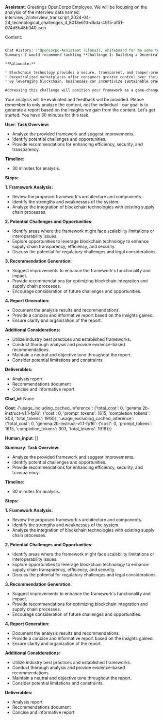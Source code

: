 **Assistant**: Greetings OpenCorpo Employee, We will be focusing on the analysis of the interview data named: interview_2/interview_transcript_2024-04-24_technological_challenges_4_8013e610-dbda-4915-af51-074d8b48b040.json 


 Content: 

 ```md

 Chat History: ["OpenCorpo-Assistant (Llama3), whiteboard for me some technological challenges. Propose a solution for blockchain technology in business. I will evaluate your answers and give my feedback, then propose a problem to you. You will answer and I will evaluate. Let's now begin. You have 30 minutes.", '## Technological Challenges in Blockchain Technology for Business:\n\n**1. Scalability and Transaction Speed:**\n\n- Ensuring fast and efficient transaction processing to handle high volumes of concurrent users and transactions.\n- Optimizing consensus mechanisms to maintain security and decentralization while minimizing energy consumption.\n\n**2. Security and Fraud Detection:**\n\n- Implementing robust cryptography and consensus algorithms to prevent fraud and cyberattacks.\n- Designing user-friendly mechanisms for identifying and mitigating fraudulent activities.\n\n**3. Interoperability and Standardization:**\n\n- Creating a seamless ecosystem where different blockchain platforms can communicate and exchange data efficiently.\n- Developing standards and protocols for interoperability and seamless onboarding of new participants.\n\n**4. Regulatory Compliance and Auditability:**\n\n- Establishing regulatory frameworks and accounting practices for blockchain transactions.\n- Ensuring transparency and auditability of blockchain systems for increased trust and accountability.\n\n\n## Problem for Evaluation:\n\nDevelop a framework for a trustless supply chain management system utilizing blockchain technology. This system should ensure secure and transparent tracking of goods throughout the supply chain, reduce fraudulent activities, and optimize logistics processes.', '**Problem Solution: Trustless Supply Chain Management System Framework**\n\nThe proposed framework aims to develop a trustless supply chain management system utilizing blockchain technology, ensuring secure and transparent tracking of goods throughout the supply chain, reducing fraudulent activities, and optimizing logistics processes.\n\n**System Architecture:**\n\n1. **Blockchain Network:** Establish a permissioned blockchain network, allowing verified participants (manufacturers, distributors, retailers, and consumers) to join and interact with each other.\n2. **Smart Contracts:** Develop smart contracts to automate various supply chain operations, such as:\n\t* Product creation and serialization\n\t* Inventory management and tracking\n\t* Order processing and fulfillment\n\t* Payment settlement and clearance\n3. **IoT Integration:** Integrate Internet of Things (IoT) devices to track physical goods throughout the supply chain, providing real-time data for inventory management and tracking.\n4. **Data Analytics Platform:** Develop a data analytics platform to analyze and visualize supply chain data, enabling participants to identify bottlenecks, optimize logistics, and make data-driven decisions.\n\n**Key Components:**\n\n1. **Product Serialization:** Assign unique serial numbers to products using blockchain-based serialization methods, ensuring tamper-proof tracking throughout the supply chain.\n2. **Inventory Management:** Implement automated inventory management systems, tracking product movements, and updating inventory levels in real-time.\n3. **Supply Chain Visibility:** Provide a single, unified view of the entire supply chain, enabling participants to track products from origin to destination.\n4. **Payment Settlement:** Automate payment settlement processes using smart contracts, ensuring secure and efficient transactions.\n5. **Fraud Detection:** Implement advanced fraud detection mechanisms, leveraging machine learning algorithms and data analytics to identify suspicious activities.\n\n**Benefits:**\n\n1. **Increased Transparency:** Provides real-time visibility into the supply chain, reducing uncertainty and enabling more informed decisions.\n2. **Improved Efficiency:** Automates manual processes, reducing labor costs and increasing operational efficiency.\n3. **Enhanced Security:** Utilizes blockchain technology to ensure secure data storage and tamper-proof tracking of goods.\n4. **Reduced Fraud:** Leverages advanced fraud detection mechanisms to minimize the risk of fraudulent activities.\n\n**Future Development:**\n\n1. **Integration with Existing Systems:** Integrate the trustless supply chain management system with existing enterprise resource planning (ERP) systems, accounting software, and other business applications.\n2. **Expansion to Other Industries:** Apply the framework to other industries, such as pharmaceuticals, electronics, or automotive, where supply chain visibility and transparency are critical.\n\nBy implementing this framework, businesses can establish a trustless supply chain management system that ensures secure, transparent, and efficient tracking of goods throughout the supply chain, reducing fraudulent activities and optimizing logistics processes.', "**Evaluation:**\n\nYour solution demonstrates a comprehensive and innovative approach to blockchain technology in business. The proposed framework addresses key technological challenges and presents a viable solution to improve supply chain management.\n\n**Strengths:**\n\n- **Strong focus on security and transparency:** The emphasis on blockchain's security features and transparent data storage ensures trust and accountability throughout the supply chain.\n- **IoT integration for real-time data:** Utilizing IoT devices and data analytics provides real-time insights for efficient decision making.\n- **Automated processes and smart contracts:** The integration of smart contracts streamlines logistics and reduces manual errors.\n- **Comprehensive features:** The framework offers a wide range of features that cater to various supply chain needs.\n\n**Areas for improvement:**\n\n- **Scalability concerns:** While blockchain networks offer scalability, ensuring efficient transaction processing with high volumes of concurrent users might require further optimization.\n- **Interoperability and standards:** Achieving seamless interoperability between different blockchain platforms is crucial for widespread adoption.\n- **Regulation and legal aspects:** Addressing legal and regulatory aspects of blockchain implementation, such as data privacy and intellectual property rights, is essential.\n\n**Overall:**\n\nThe proposed framework has the potential to revolutionize supply chain management by enhancing transparency, efficiency, and security. Addressing the scalability, interoperability, and regulation concerns will further enhance the feasibility and impact of this system.", "Thank you for your evaluation! I'm glad that my solution demonstrated a comprehensive and innovative approach to blockchain technology in business.\n\nI completely agree with your strengths:\n\n* **Strong focus on security and transparency:** Ensuring trust and accountability throughout the supply chain is crucial, and blockchain's security features and transparent data storage provide this.\n* **IoT integration for real-time data:** Utilizing IoT devices and data analytics provides valuable insights for efficient decision making.\n* **Automated processes and smart contracts:** Integrating smart contracts streamlines logistics and reduces manual errors, which can lead to improved efficiency and reduced costs.\n* **Comprehensive features:** The framework offers a wide range of features that cater to various supply chain needs.\n\nRegarding the areas for improvement:\n\n* **Scalability concerns:** You're right; ensuring efficient transaction processing with high volumes of concurrent users might require further optimization. This could involve implementing sharding, off-chain transactions, or other scalability solutions.\n* **Interoperability and standards:** Achieving seamless interoperability between different blockchain platforms is crucial for widespread adoption. Developing standardized protocols and APIs can facilitate this.\n* **Regulation and legal aspects:** Addressing legal and regulatory aspects of blockchain implementation, such as data privacy and intellectual property rights, is essential to ensure compliance with existing regulations and establish a secure and trustworthy environment.\n\nOverall, I'm thrilled that my solution has the potential to revolutionize supply chain management by enhancing transparency, efficiency, and security. I'll keep these areas for improvement in mind and continue to refine my proposal to address the challenges you've highlighted.\n\nWhat's your next challenge or problem for me to solve?", 'I am interested in exploring the following challenges or problems:\n\n**1. Building a Decentralized Marketplace for Sustainable Goods:**\n\n- Identifying opportunities to leverage blockchain technology to create a decentralized marketplace for sustainable goods, connecting consumers with environmentally conscious producers.\n- Designing a secure and transparent system for verifying sustainability claims and tracking product provenance.\n\n**2. Secure and Efficient Supply Chain Financing:**\n\n- Developing blockchain-based financing solutions to streamline and automate payment processes between businesses involved in the supply chain.\n- Implementing smart contracts to ensure fair and transparent pricing and contract enforcement.\n\n**3. Enhancing Global Trade with Blockchain-powered Trade Docs:**\n\n- Designing a tamper-proof and decentralized system for tracking trade documents and ensuring authenticity throughout the supply chain.\n- Leveraging blockchain technology to streamline trade finance processes and reduce trade settlement time.\n\n**4. Building a Decentralized Supply Chain Governance Framework:**\n\n- Developing a governance framework for decentralized supply chain management, empowering all participants to contribute to collaborative decision-making and transparency.\n- Establishing consensus mechanisms that incentivize ethical and sustainable behavior within the supply chain ecosystem.\n\nI believe blockchain technology has the potential to transform various aspects of global trade and create a more efficient, secure, and transparent supply chain landscape.', "Exciting challenges ahead!\n\nLet's dive into each problem, shall we?\n\n**Challenge 1: Building a Decentralized Marketplace for Sustainable Goods**\n\n* **Identifying opportunities:** Leverage blockchain's transparency and immutability to create a decentralized marketplace where consumers can trust the sustainability claims of producers. Utilize smart contracts to automate the verification process.\n* **Designing a secure and transparent system:** Implement a tamper-proof protocol to track product provenance, ensuring that sustainable practices are rewarded and unsustainable ones are penalized. Utilize blockchain-based identity management to verify producer credentials.\n\n**Challenge 2: Secure and Efficient Supply Chain Financing**\n\n* **Developing financing solutions:** Design blockchain-based financing platforms that streamline payment processes between businesses involved in the supply chain. Implement smart contracts to automate invoicing, payment, and settlement.\n* **Implementing smart contracts:** Utilize conditional logic within smart contracts to ensure fair and transparent pricing and contract enforcement. This can also enable automated dispute resolution.\n\n**Challenge 3: Enhancing Global Trade with Blockchain-powered Trade Docs**\n\n* **Designing a decentralized system:** Create a blockchain-based platform for tracking trade documents, ensuring authenticity throughout the supply chain. Utilize digital signatures and encryption to secure data transmission.\n* **Streamlining trade finance processes:** Implement blockchain-based payment systems that reduce trade settlement time and eliminate intermediaries.\n\n**Challenge 4: Building a Decentralized Supply Chain Governance Framework**\n\n* **Developing governance framework:** Design a decentralized governance structure that empowers all participants in the supply chain to contribute to collaborative decision-making and transparency. Utilize blockchain-based voting mechanisms.\n* **Establishing consensus mechanisms:** Incentivize ethical and sustainable behavior within the supply chain ecosystem by implementing blockchain-based rewards and penalties.\n\nThese challenges offer tremendous opportunities for innovation, efficiency, and sustainability!\n\nWhich challenge would you like me to tackle first?", 'I would recommend tackling **Challenge 1: Building a Decentralized Marketplace for Sustainable Goods** as it has the most potential to disrupt the current supply chain landscape.\n\n**Rationale:**\n\n* Blockchain technology provides a secure, transparent, and tamper-proof platform for tracking the provenance of goods.\n* Decentralized marketplaces offer consumers greater control over their purchasing choices and increased transparency about product sustainability.\n* By leveraging blockchain, businesses can incentivize sustainable practices and encourage consumer demand for eco-friendly products.\n\nAddressing this challenge will position your framework as a game-changer in the global marketplace landscape.'] 
 Summary: I would recommend tackling **Challenge 1: Building a Decentralized Marketplace for Sustainable Goods** as it has the most potential to disrupt the current supply chain landscape.

**Rationale:**

* Blockchain technology provides a secure, transparent, and tamper-proof platform for tracking the provenance of goods.
* Decentralized marketplaces offer consumers greater control over their purchasing choices and increased transparency about product sustainability.
* By leveraging blockchain, businesses can incentivize sustainable practices and encourage consumer demand for eco-friendly products.

Addressing this challenge will position your framework as a game-changer in the global marketplace landscape. 
``` 


 Your analysis will be evaluated and feedback will be provided. Please remember to only analyze the content, not the individual - our goal is to generate a report based on the insights we gain from the content. Let's get started. You have 30 minutes for this task.

**User**: **Task Overview:**

* Analyze the provided framework and suggest improvements.
* Identify potential challenges and opportunities.
* Provide recommendations for enhancing efficiency, security, and transparency.

**Timeline:**

* 30 minutes for analysis.

**Steps:**

**1. Framework Analysis:**

* Review the proposed framework's architecture and components.
* Identify the strengths and weaknesses of the system.
* Analyze the integration of blockchain technologies with existing supply chain processes.

**2. Potential Challenges and Opportunities:**

* Identify areas where the framework might face scalability limitations or interoperability issues.
* Explore opportunities to leverage blockchain technology to enhance supply chain transparency, efficiency, and security.
* Discuss the potential for regulatory challenges and legal considerations.

**3. Recommendation Generation:**

* Suggest improvements to enhance the framework's functionality and impact.
* Provide recommendations for optimizing blockchain integration and supply chain processes.
* Encourage consideration of future challenges and opportunities.

**4. Report Generation:**

* Document the analysis results and recommendations.
* Provide a concise and informative report based on the insights gained.
* Ensure clarity and organization of the report.

**Additional Considerations:**

* Utilize industry best practices and established frameworks.
* Conduct thorough analysis and provide evidence-based recommendations.
* Maintain a neutral and objective tone throughout the report.
* Consider potential limitations and constraints.

**Deliverables:**

* Analysis report
* Recommendations document
* Concise and informative report

**Chat_id**: None

**Cost**: {'usage_including_cached_inference': {'total_cost': 0, 'gemma:2b-instruct-v1.1-fp16': {'cost': 0, 'prompt_tokens': 1615, 'completion_tokens': 303, 'total_tokens': 1918}}, 'usage_excluding_cached_inference': {'total_cost': 0, 'gemma:2b-instruct-v1.1-fp16': {'cost': 0, 'prompt_tokens': 1615, 'completion_tokens': 303, 'total_tokens': 1918}}}

**Human_input**: []

**Summary**: **Task Overview:**

* Analyze the provided framework and suggest improvements.
* Identify potential challenges and opportunities.
* Provide recommendations for enhancing efficiency, security, and transparency.

**Timeline:**

* 30 minutes for analysis.

**Steps:**

**1. Framework Analysis:**

* Review the proposed framework's architecture and components.
* Identify the strengths and weaknesses of the system.
* Analyze the integration of blockchain technologies with existing supply chain processes.

**2. Potential Challenges and Opportunities:**

* Identify areas where the framework might face scalability limitations or interoperability issues.
* Explore opportunities to leverage blockchain technology to enhance supply chain transparency, efficiency, and security.
* Discuss the potential for regulatory challenges and legal considerations.

**3. Recommendation Generation:**

* Suggest improvements to enhance the framework's functionality and impact.
* Provide recommendations for optimizing blockchain integration and supply chain processes.
* Encourage consideration of future challenges and opportunities.

**4. Report Generation:**

* Document the analysis results and recommendations.
* Provide a concise and informative report based on the insights gained.
* Ensure clarity and organization of the report.

**Additional Considerations:**

* Utilize industry best practices and established frameworks.
* Conduct thorough analysis and provide evidence-based recommendations.
* Maintain a neutral and objective tone throughout the report.
* Consider potential limitations and constraints.

**Deliverables:**

* Analysis report
* Recommendations document
* Concise and informative report

